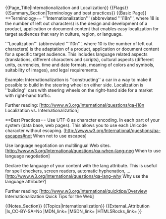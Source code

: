 {{Page_Title|Internationalization and Localization}}
{{Flags}}
{{Summary_Section|Terminology and best practices}}
{{Basic Page}}
==Terminology==
'''Internationalization''' (abbreviated '''i18n''', where 18 is the number of left out characters) is the design and development of a product, application or document content that enables easy localization for target audiences that vary in culture, region, or language.

'''Localization''' (abbreviated '''l10n''', where 10 is the number of left out characters) is the adaptation of a product, application or document content for a specific target audience. This includes language related aspects (translations, different characters and scripts), cultural aspects (different units, currencies, time and date formats, meaning of colors and symbols, suitability of images), and legal requirements.

Example: Internationalization is ''constructing'' a car in a way to make it possible to build in the steering wheel on either side. Localization is ''building'' cars with steering wheels on the right-hand side for a market with right-hand traffic.

Further reading: [http://www.w3.org/International/questions/qa-i18n Localization vs. Internationalization]

==Best Practices==
Use UTF-8 as character encoding. In each part of your system (data base, web pages). This allows you to use each Unicode character without escaping. [http://www.w3.org/International/questions/qa-escapes#not When not to use escapes]

Use language negotiation on multilingual Web sites. [http://www.w3.org/International/questions/qa-when-lang-neg When to use language negotiation]

Declare the language of your content with the lang attribute. This is useful for spell checkers, screen readers, automatic hyphenation, … [http://www.w3.org/International/questions/qa-lang-why Why use the language attribute?]

Further reading: [http://www.w3.org/International/quicktips/Overview Internationalization Quick Tips for the Web]

{{Notes_Section}}
{{Topics|Internationalization}}
{{External_Attribution
|Is_CC-BY-SA=No
|MDN_link=
|MSDN_link=
|HTML5Rocks_link=
}}